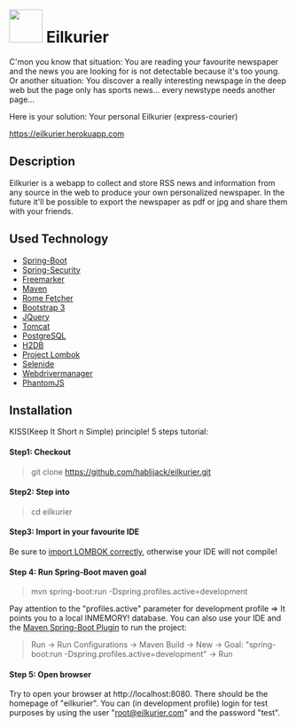 <h1> 
<img src="http://domino.zapto.org:10080/chrhab/eilkurier/blob/master/src/main/resources/static/img/logo_header_black.png" width="60px">
Eilkurier
</h1>

C'mon you know that situation: 
You are reading your favourite newspaper and the news you are looking for is not detectable because it's too young.
Or another situation: 
You discover a really interesting newspage in the deep web but the page only has sports news... every newstype needs another page...

Here is your solution: Your personal Eilkurier (express-courier)

https://eilkurier.herokuapp.com


## Description
Eilkurier is a webapp to collect and store RSS news and information from any source in the web to produce your own personalized newspaper.
In the future it'll be possible to export the newspaper as pdf or jpg and share them with your friends.

## Used Technology
* <a href="http://projects.spring.io/spring-boot/">Spring-Boot</a>
* <a href="http://projects.spring.io/spring-security/">Spring-Security</a>
* <a href="http://freemarker.org/">Freemarker</a>
* <a href="https://maven.apache.org/">Maven</a>
* <a href="http://rometools.github.io/rome-fetcher/">Rome Fetcher</a>
* <a href="http://getbootstrap.com/">Bootstrap 3</a>
* <a href="https://jquery.com/">JQuery</a>
* <a href="http://tomcat.apache.org/">Tomcat</a>
* <a href="https://www.postgresql.org/">PostgreSQL</a>
* <a href="http://hsqldb.org/">H2DB</a>
* <a href="https://projectlombok.org/" target="_blank">Project Lombok</a>
* <a href="http://selenide.org/">Selenide</a>
* <a href="https://github.com/bonigarcia/webdrivermanager">Webdrivermanager</a>
* <a href="http://phantomjs.org/">PhantomJS</a>

## Installation
KISS(Keep It Short n Simple) principle! 5 steps tutorial:
#### Step1: Checkout
> git clone https://github.com/hablijack/eilkurier.git

#### Step2: Step into
> cd eilkurier

#### Step3: Import in your favourite IDE
Be sure to <a href="https://projectlombok.org/download.html" target="_blank">import LOMBOK correctly</a>, otherwise your IDE will not compile!

#### Step 4: Run Spring-Boot maven goal
> mvn spring-boot:run -Dspring.profiles.active=development

Pay attention to the "profiles.active" parameter for development profile => It points you to a local INMEMORY! database.
You can also use your IDE and the <a href="http://docs.spring.io/spring-boot/docs/current/maven-plugin/run-mojo.html">Maven Spring-Boot Plugin</a> to run the project:

> Run -> Run Configurations -> Maven Build -> New -> Goal: "spring-boot:run -Dspring.profiles.active=development" -> Run

#### Step 5: Open browser
Try to open your browser at http://localhost:8080. There should be the homepage of "eilkurier". 
You can (in development profile) login for test purposes by using the user "root@eilkurier.com" and the password "test".
